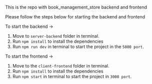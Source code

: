This is the repo with book_management_store backend and frontend  


Please follow the steps below for starting the backend and frontend

To start the backend ->
1. Move to `server-backend` folder in terminal.
2. Run `npm install` to install the dependencies
3. Run `npm run dev` in terminal to start the project in the `5000 port`.

To start the frontend ->
1. Move to the `client-frontend` folder in terminal.
2. Run `npm install` to install the dependencies
3. Run `npm start` in terminal to start the project in `3000 port`.

